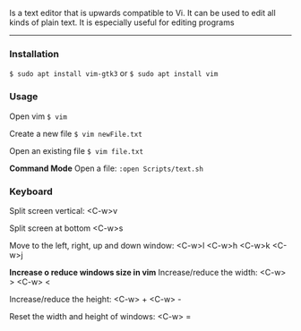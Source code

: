Is a text editor that is upwards compatible to Vi.  It can be used to edit all kinds of plain text.  It is especially useful for editing programs

---

### Installation
`$ sudo apt install vim-gtk3`
or
`$ sudo apt install vim`

### Usage
Open vim
`$ vim`

Create a new file
`$ vim newFile.txt`

Open an existing file
`$ vim file.txt`

**Command Mode** Open a file:
`:open Scripts/text.sh`

### Keyboard
Split screen vertical:
\<C-w>v

Split screen at bottom
\<C-w>s

Move to the left, right, up and down window:
\<C-w>l
\<C-w>h
\<C-w>k
\<C-w>j

**Increase o reduce windows size in vim**
Increase/reduce the width:
\<C-w> >
\<C-w> <

Increase/reduce the height:
\<C-w> +
\<C-w> -

Reset the width and height of windows:
\<C-w> =